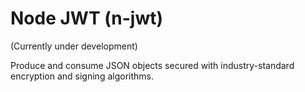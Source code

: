 # Node JWT (n-jwt)
(Currently under development)

Produce and consume JSON objects secured with industry-standard encryption and signing algorithms.
